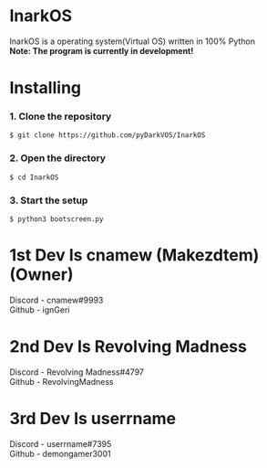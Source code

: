 
# InarkOS
InarkOS is a operating system(Virtual OS) written in 100% Python   
**Note: The program is currently in development!**

#
# Installing

### 1. Clone the repository
    $ git clone https://github.com/pyDarkVOS/InarkOS
### 2. Open the directory
    $ cd InarkOS
### 3. Start the setup
    $ python3 bootscreen.py

# 1st Dev Is cnamew (Makezdtem) (Owner)
Discord - cnamew#9993 <br />
Github  - ignGeri <br />

# 2nd Dev Is Revolving Madness
Discord - Revolving Madness#4797 <br />
Github  - RevolvingMadness <br />

# 3rd Dev Is userrname
Discord - userrname#7395 <br />
Github  - demongamer3001 <br />
